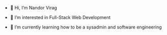 - 👋 Hi, I’m Nandor Virag

- 👀 I’m interested in Full-Stack Web Development

- 🌱 I’m currently learning how to be a sysadmin and software engineering

<!---
infinity-nandi/infinity-nandi is a ✨ special ✨ repository because its `README.md` (this file) appears on your GitHub profile.
You can click the Preview link to take a look at your changes.
--->
